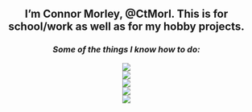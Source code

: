 <!---
h1eroGlyph/h1eroGlyph is a ✨ special ✨ repository because its `README.md` (this file) appears on your GitHub profile.
You can click the Preview link to take a look at your changes.
--->

<h2 align = "center"><b>
  I’m Connor Morley, @CtMorl. This is for school/work as well as for my hobby projects.
  </b></h2>
  <h3 align = "center"><i>
  Some of the things I know how to do:
  </i></h3>
<p align = "center">
  <a href="https://skillicons.dev">
    <img src="https://skillicons.dev/icons?i=html,css,js,php,jquery"/>
    <br>
    <img src="https://skillicons.dev/icons?i=java,python,c,cpp"/>
    <br>
    <img src="https://skillicons.dev/icons?i=bash,git,vim,latex"/>
    <br>
    <img src="https://skillicons.dev/icons?i=discord,bots,github,gitlab"/>
    <br>
    <img src="https://skillicons.dev/icons?i=linux,raspberrypi,bsd"/>
  </a>
</p>
